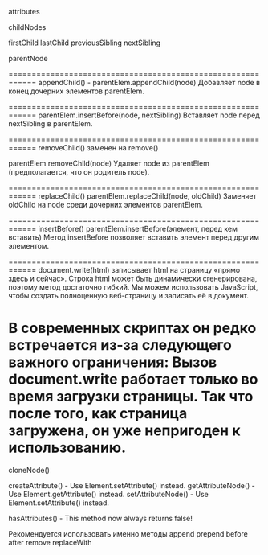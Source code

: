 attributes

childNodes

firstChild
lastChild
previousSibling
nextSibling

parentNode

============================================================
appendChild() -
parentElem.appendChild(node)
Добавляет node в конец дочерних элементов parentElem.

============================================================
parentElem.insertBefore(node, nextSibling)
Вставляет node перед nextSibling в parentElem.

============================================================
removeChild() заменен на remove()

parentElem.removeChild(node)
Удаляет node из parentElem (предполагается, что он родитель node).

============================================================
replaceChild()
parentElem.replaceChild(node, oldChild)
Заменяет oldChild на node среди дочерних элементов parentElem.

============================================================
insertBefore()
parentElem.insertBefore(элемент, перед кем вставить)
Метод insertBefore позволяет вставить элемент перед другим элементом.

============================================================
document.write(html)
записывает html на страницу «прямо здесь и сейчас».
Строка html может быть динамически сгенерирована, поэтому метод достаточно гибкий.
Мы можем использовать JavaScript, чтобы создать полноценную веб-страницу и записать её в документ.

В современных скриптах он редко встречается из-за следующего важного ограничения:
Вызов document.write работает только во время загрузки страницы.
Так что после того, как страница загружена,
он уже непригоден к использованию.
============================================================
cloneNode()

createAttribute() - Use Element.setAttribute() instead.
getAttributeNode() - Use Element.getAttribute() instead.
setAttributeNode() - Use Element.setAttribute() instead.

hasAttributes() - This method now always returns false!


Рекомендуется использовать именно методы
    append
    prepend
    before
    after
    remove
    replaceWith
